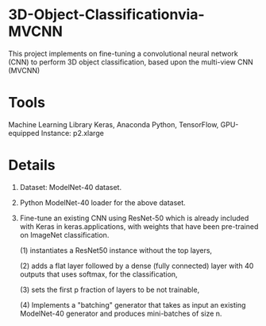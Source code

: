 # 3D-Object-Classificationvia-MVCNN
This project implements on fine-tuning a convolutional neural network (CNN) to perform 3D object classification, based upon the multi-view CNN (MVCNN)

# Tools
Machine Learning Library Keras,  Anaconda Python, TensorFlow, GPU-equipped Instance: p2.xlarge

# Details
1. Dataset: ModelNet-40 dataset. 

2. Python ModelNet-40 loader for the above dataset. 

3. Fine-tune an existing CNN using ResNet-50 which is already included with Keras in keras.applications, with weights that have been pre-trained on ImageNet classification. 

    (1) instantiates a ResNet50 instance without the top layers, 
    
    (2) adds a flat layer followed by a dense (fully connected) layer with 40 outputs that uses softmax, for the classification, 
    
    (3) sets the first p fraction of layers to be not trainable, 

    (4) Implements a "batching" generator that takes as input an existing ModelNet-40 generator and produces mini-batches of size n. 


